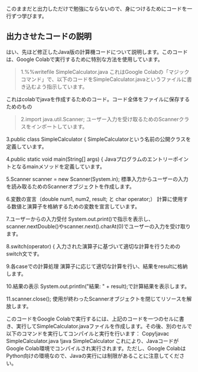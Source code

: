 このままだと出力しただけで勉強にならないので、身につけるためにコードを一行ずつ学びます。

出力させたコードの説明
---------------------------------
はい、先ほど修正したJava版の計算機コードについて説明します。このコードは、Google Colabで実行するために特別な方法を使用しています。

>1.%%writefile SimpleCalculator.java
>これはGoogle Colabの「マジックコマンド」で、以下のコードをSimpleCalculator.javaというファイルに書き込むよう指示しています。

これはcolabでjavaを作成するためのコード。コード全体をファイルに保存するためのもの

>2.import java.util.Scanner;
>ユーザー入力を受け取るためのScannerクラスをインポートしています。


3.public class SimpleCalculator {
SimpleCalculatorという名前の公開クラスを定義しています。

4.public static void main(String[] args) {
Javaプログラムのエントリーポイントとなるmainメソッドを定義しています。

5.Scanner scanner = new Scanner(System.in);
標準入力からユーザーの入力を読み取るためのScannerオブジェクトを作成します。

6.変数の宣言（double num1, num2, result; と char operator;）
計算に使用する数値と演算子を格納するための変数を宣言しています。

7.ユーザーからの入力受付
System.out.print()で指示を表示し、scanner.nextDouble()やscanner.next().charAt(0)でユーザーの入力を受け取ります。

8.switch(operator) {
入力された演算子に基づいて適切な計算を行うためのswitch文です。

9.各caseでの計算処理
演算子に応じて適切な計算を行い、結果をresultに格納します。

10.結果の表示
System.out.println("結果: " + result);で計算結果を表示します。

11.scanner.close();
使用が終わったScannerオブジェクトを閉じてリソースを解放します。

このコードをGoogle Colabで実行するには、上記のコードを一つのセルに書き、実行してSimpleCalculator.javaファイルを作成します。その後、別のセルで以下のコマンドを実行してコンパイルと実行を行います：
Copy!javac SimpleCalculator.java
!java SimpleCalculator
これにより、JavaコードがGoogle Colab環境でコンパイルされ実行されます。ただし、Google ColabはPython向けの環境なので、Javaの実行には制限があることに注意してください。
